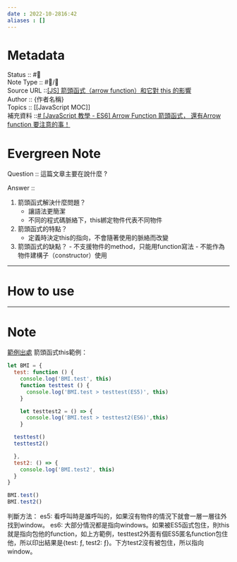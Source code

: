 ```yaml
---
date : 2022-10-2816:42
aliases : []
---
```

# Metadata
Status :: #🌱 <br>
Note Type :: #📨/📝 <br>
Source URL ::[[JS] 箭頭函式（arrow function）和它對 this 的影響](https://pjchender.dev/javascript/js-arrow-function/)<br>
Author :: {作者名稱} <br>
Topics :: [[JavaScript MOC]] <br>
補充資料 ::[# [JavaScript 教學 - ES6] Arrow Function 箭頭函式， 還有Arrow function 要注意的事！](https://www.youtube.com/watch?v=C4DTfP-7VyE)

# Evergreen Note

Question :: 這篇文章主要在說什麼 ?

Answer :: 
1. 箭頭函式解決什麼問題？
	- 讓語法更簡潔
	- 不同的程式碼脈絡下，this綁定物件代表不同物件
2. 箭頭函式的特點？
	- 定義時決定this的指向，不會隨著使用的脈絡而改變
3. 箭頭函式的缺點？
	   - 不支援物件的method，只能用function寫法
	   - 不能作為物件建構子（constructor）使用
---

# How to use

---

# Note
[範例出處](https://askie.today/this-arrow-function-in-javascript/)
箭頭函式this範例：
```js
let BMI = {
  test: function () {
    console.log('BMI.test', this)
    function testtest () {
      console.log('BMI.test > testtest(ES5)', this) 
    }

    let testtest2 = () => {
      console.log('BMI.test > testtest2(ES6)',this)
    }

  testtest()
  testtest2()

  },
  test2: () => {
    console.log('BMI.test2', this)
  }
}

BMI.test()
BMI.test2()
```

判斷方法：
es5:
看呼叫時是誰呼叫的，如果沒有物件的情況下就會一層一層往外找到window。
es6:
大部分情況都是指向windows。如果被ES5函式包住，則this就是指向包他的function，如上方範例，testtest2外面有個ES5匿名function包住他，所以印出結果是{test: ƒ, test2: ƒ}。下方test2沒有被包住，所以指向window。

